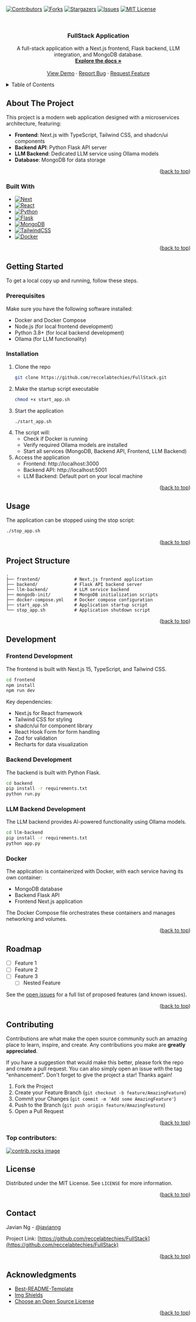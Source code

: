 <!-- Improved compatibility of back to top link: See: https://github.com/othneildrew/Best-README-Template/pull/73 -->

<a id="readme-top"></a>

<!--
*** Thanks for checking out the Best-README-Template. If you have a suggestion
*** that would make this better, please fork the repo and create a pull request
*** or simply open an issue with the tag "enhancement".
*** Don't forget to give the project a star!
*** Thanks again! Now go create something AMAZING! :D
-->

<!-- PROJECT SHIELDS -->
<!--
*** I'm using markdown "reference style" links for readability.
*** Reference links are enclosed in brackets [ ] instead of parentheses ( ).
*** See the bottom of this document for the declaration of the reference variables
*** for contributors-url, forks-url, etc. This is an optional, concise syntax you may use.
*** https://www.markdownguide.org/basic-syntax/#reference-style-links
-->

[![Contributors][contributors-shield]][contributors-url]
[![Forks][forks-shield]][forks-url]
[![Stargazers][stars-shield]][stars-url]
[![Issues][issues-shield]][issues-url]
[![MIT License][license-shield]][license-url]

<!-- PROJECT LOGO -->
<br />
<div align="center">

<h3 align="center">FullStack Application</h3>

  <p align="center">
    A full-stack application with a Next.js frontend, Flask backend, LLM integration, and MongoDB database.
    <br />
    <a href="https://github.com/reccelabtechies/FullStack"><strong>Explore the docs »</strong></a>
    <br />
    <br />
    <a href="https://github.com/reccelabtechies/FullStack">View Demo</a>
    &middot;
    <a href="https://github.com/reccelabtechies/FullStack/issues/new?labels=bug&template=bug-report---.md">Report Bug</a>
    &middot;
    <a href="https://github.com/reccelabtechies/FullStack/issues/new?labels=enhancement&template=feature-request---.md">Request Feature</a>
  </p>
</div>

<!-- TABLE OF CONTENTS -->
<details>
  <summary>Table of Contents</summary>
  <ol>
    <li>
      <a href="#about-the-project">About The Project</a>
      <ul>
        <li><a href="#built-with">Built With</a></li>
      </ul>
    </li>
    <li>
      <a href="#getting-started">Getting Started</a>
      <ul>
        <li><a href="#prerequisites">Prerequisites</a></li>
        <li><a href="#installation">Installation</a></li>
      </ul>
    </li>
    <li><a href="#usage">Usage</a></li>
    <li><a href="#project-structure">Project Structure</a></li>
    <li><a href="#development">Development</a></li>
    <li><a href="#roadmap">Roadmap</a></li>
    <li><a href="#contributing">Contributing</a></li>
    <li><a href="#license">License</a></li>
    <li><a href="#contact">Contact</a></li>
    <li><a href="#acknowledgments">Acknowledgments</a></li>
  </ol>
</details>

<!-- ABOUT THE PROJECT -->

## About The Project

This project is a modern web application designed with a microservices architecture, featuring:

- **Frontend**: Next.js with TypeScript, Tailwind CSS, and shadcn/ui components
- **Backend API**: Python Flask API server
- **LLM Backend**: Dedicated LLM service using Ollama models
- **Database**: MongoDB for data storage

<p align="right">(<a href="#readme-top">back to top</a>)</p>

### Built With

- [![Next][Next.js]][Next-url]
- [![React][React.js]][React-url]
- [![Python][Python.org]][Python-url]
- [![Flask][Flask.com]][Flask-url]
- [![MongoDB][MongoDB.com]][MongoDB-url]
- [![TailwindCSS][TailwindCSS.com]][TailwindCSS-url]
- [![Docker][Docker.com]][Docker-url]

<p align="right">(<a href="#readme-top">back to top</a>)</p>

<!-- GETTING STARTED -->

## Getting Started

To get a local copy up and running, follow these steps.

### Prerequisites

Make sure you have the following software installed:

- Docker and Docker Compose
- Node.js (for local frontend development)
- Python 3.8+ (for local backend development)
- Ollama (for LLM functionality)

### Installation

1. Clone the repo
   ```sh
   git clone https://github.com/reccelabtechies/FullStack.git
   ```
2. Make the startup script executable
   ```sh
   chmod +x start_app.sh
   ```
3. Start the application
   ```sh
   ./start_app.sh
   ```
4. The script will:
   - Check if Docker is running
   - Verify required Ollama models are installed
   - Start all services (MongoDB, Backend API, Frontend, LLM Backend)
5. Access the application
   - Frontend: http://localhost:3000
   - Backend API: http://localhost:5001
   - LLM Backend: Default port on your local machine

<p align="right">(<a href="#readme-top">back to top</a>)</p>

<!-- USAGE EXAMPLES -->

## Usage

The application can be stopped using the stop script:

```bash
./stop_app.sh
```

<p align="right">(<a href="#readme-top">back to top</a>)</p>

<!-- PROJECT STRUCTURE -->

## Project Structure

```
.
├── frontend/             # Next.js frontend application
├── backend/              # Flask API backend server
├── llm-backend/          # LLM service backend
├── mongodb-init/         # MongoDB initialization scripts
├── docker-compose.yml    # Docker compose configuration
├── start_app.sh          # Application startup script
└── stop_app.sh           # Application shutdown script
```

<p align="right">(<a href="#readme-top">back to top</a>)</p>

<!-- DEVELOPMENT -->

## Development

### Frontend Development

The frontend is built with Next.js 15, TypeScript, and Tailwind CSS.

```bash
cd frontend
npm install
npm run dev
```

Key dependencies:

- Next.js for React framework
- Tailwind CSS for styling
- shadcn/ui for component library
- React Hook Form for form handling
- Zod for validation
- Recharts for data visualization

### Backend Development

The backend is built with Python Flask.

```bash
cd backend
pip install -r requirements.txt
python run.py
```

### LLM Backend Development

The LLM backend provides AI-powered functionality using Ollama models.

```bash
cd llm-backend
pip install -r requirements.txt
python app.py
```

### Docker

The application is containerized with Docker, with each service having its own container:

- MongoDB database
- Backend Flask API
- Frontend Next.js application

The Docker Compose file orchestrates these containers and manages networking and volumes.

<p align="right">(<a href="#readme-top">back to top</a>)</p>

<!-- ROADMAP -->

## Roadmap

- [ ] Feature 1
- [ ] Feature 2
- [ ] Feature 3
  - [ ] Nested Feature

See the [open issues](https://github.com/reccelabtechies/FullStack/issues) for a full list of proposed features (and known issues).

<p align="right">(<a href="#readme-top">back to top</a>)</p>

<!-- CONTRIBUTING -->

## Contributing

Contributions are what make the open source community such an amazing place to learn, inspire, and create. Any contributions you make are **greatly appreciated**.

If you have a suggestion that would make this better, please fork the repo and create a pull request. You can also simply open an issue with the tag "enhancement".
Don't forget to give the project a star! Thanks again!

1. Fork the Project
2. Create your Feature Branch (`git checkout -b feature/AmazingFeature`)
3. Commit your Changes (`git commit -m 'Add some AmazingFeature'`)
4. Push to the Branch (`git push origin feature/AmazingFeature`)
5. Open a Pull Request

<p align="right">(<a href="#readme-top">back to top</a>)</p>

### Top contributors:

<a href="https://github.com/reccelabtechies/FullStack/graphs/contributors">
  <img src="https://contrib.rocks/image?repo=reccelabtechies/FullStack" alt="contrib.rocks image" />
</a>

<!-- LICENSE -->

## License

Distributed under the MIT License. See `LICENSE` for more information.

<p align="right">(<a href="#readme-top">back to top</a>)</p>

<!-- CONTACT -->

## Contact

Javian Ng - [@javianng](https://github.com/javianng)

Project Link: [https://github.com/reccelabtechies/FullStack](https://github.com/reccelabtechies/FullStack)

<p align="right">(<a href="#readme-top">back to top</a>)</p>

<!-- ACKNOWLEDGMENTS -->

## Acknowledgments

- [Best-README-Template](https://github.com/othneildrew/Best-README-Template)
- [Img Shields](https://shields.io)
- [Choose an Open Source License](https://choosealicense.com)

<p align="right">(<a href="#readme-top">back to top</a>)</p>

<!-- MARKDOWN LINKS & IMAGES -->
<!-- https://www.markdownguide.org/basic-syntax/#reference-style-links -->

[contributors-shield]: https://img.shields.io/github/contributors/reccelabtechies/FullStack.svg?style=for-the-badge
[contributors-url]: https://github.com/reccelabtechies/FullStack/graphs/contributors
[forks-shield]: https://img.shields.io/github/forks/reccelabtechies/FullStack.svg?style=for-the-badge
[forks-url]: https://github.com/reccelabtechies/FullStack/network/members
[stars-shield]: https://img.shields.io/github/stars/reccelabtechies/FullStack.svg?style=for-the-badge
[stars-url]: https://github.com/reccelabtechies/FullStack/stargazers
[issues-shield]: https://img.shields.io/github/issues/reccelabtechies/FullStack.svg?style=for-the-badge
[issues-url]: https://github.com/reccelabtechies/FullStack/issues
[license-shield]: https://img.shields.io/github/license/reccelabtechies/FullStack.svg?style=for-the-badge
[license-url]: https://github.com/reccelabtechies/FullStack/blob/master/LICENSE
[product-screenshot]: images/screenshot.png
[Next.js]: https://img.shields.io/badge/next.js-000000?style=for-the-badge&logo=nextdotjs&logoColor=white
[Next-url]: https://nextjs.org/
[React.js]: https://img.shields.io/badge/React-20232A?style=for-the-badge&logo=react&logoColor=61DAFB
[React-url]: https://reactjs.org/
[Python.org]: https://img.shields.io/badge/Python-3776AB?style=for-the-badge&logo=python&logoColor=white
[Python-url]: https://www.python.org/
[Flask.com]: https://img.shields.io/badge/Flask-000000?style=for-the-badge&logo=flask&logoColor=white
[Flask-url]: https://flask.palletsprojects.com/
[MongoDB.com]: https://img.shields.io/badge/MongoDB-4EA94B?style=for-the-badge&logo=mongodb&logoColor=white
[MongoDB-url]: https://www.mongodb.com/
[TailwindCSS.com]: https://img.shields.io/badge/Tailwind_CSS-38B2AC?style=for-the-badge&logo=tailwind-css&logoColor=white
[TailwindCSS-url]: https://tailwindcss.com/
[Docker.com]: https://img.shields.io/badge/Docker-2496ED?style=for-the-badge&logo=docker&logoColor=white
[Docker-url]: https://www.docker.com/

